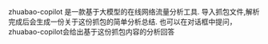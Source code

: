 zhuabao-copilot 是一款基于大模型的在线网络流量分析工具.
导入抓包文件,解析完成后会生成一份关于这份抓包的简单分析总结.
也可以在对话框中提问，zhuabao-copilot会给出基于这份抓包内容的分析回答
